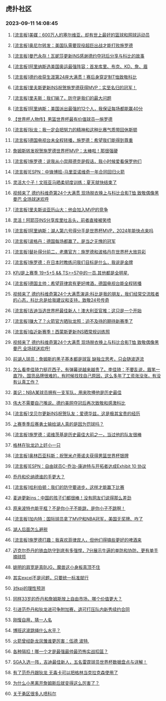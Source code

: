 ## 虎扑社区 
### 2023-09-11 14:08:45

1. [[流言板]美媒：600万人的塞尔维亚，却有世上最好的篮球和网球运动员](https://bbs.hupu.com/62067725.html)

2. [[流言板]奥尼尔转发：美国队需要现役超巨出战才能打败施罗德](https://bbs.hupu.com/62067545.html)

3. [[流言板]曼巴永存！瓦妮莎更新INS感谢德约夺冠后分享与科比的故事](https://bbs.hupu.com/62067159.html)

4. [[流言板]阿里纳斯选美国奥运最强阵容：首发库里、布克、KD、詹、眉](https://bbs.hupu.com/62067050.html)

5. [[流言板]德约收获生涯第24座大满贯！赛后身穿定制T恤致敬科比](https://bbs.hupu.com/62065493.html)

6. [[流言板]里夫斯更新INS祝贺施罗德获得MVP：实至名归的冠军！](https://bbs.hupu.com/62067446.html)

7. [[流言板]里夫斯：我们输了，防守是我们的最大问题](https://bbs.hupu.com/62065653.html)

8. [[流言板]阿里纳斯：美国派出最强的12个人，我保证每场都能赢40分](https://bbs.hupu.com/62066890.html)

9. [【世界杯人物传】男篮世界杯最有价值球员—施罗德](https://bbs.hupu.com/62066197.html)

10. [[流言板]狄龙：我一定会把努力的精神和这种比赛气质带回休斯顿](https://bbs.hupu.com/62067922.html)

11. [[流言板]德国电视台未全程转播，施罗德：希望我们能得到尊重](https://bbs.hupu.com/62065576.html)

12. [詹姆斯转发祝贺施罗德世界杯MVP：太棒啦！那很强硬](https://bbs.hupu.com/62065195.html)

13. [[流言板]施罗德：说我从小崇拜德克是假话，我小时候爱看保罗他们](https://bbs.hupu.com/62065533.html)

14. [[流言板]ESPN：中锋博班-马里亚诺维奇一年合同回归火箭](https://bbs.hupu.com/62064817.html)

15. [灵活大个子！文班亚马晒柔韧度训练：夏天就快结束了](https://bbs.hupu.com/62065204.html)

16. [视频来了  德约科维奇第24个大满贯 现场脱衣换上与科比合影T恤 致敬偶像黑曼巴 全场球迷欢呼](https://bbs.hupu.com/62065582.html)

17. [[流言板]里夫斯谈亚历山大：他会加入MVP的竞争](https://bbs.hupu.com/62065966.html)

18. [灵活！阿耶莎INS分享库里吐舌头，前者直接被笑喷](https://bbs.hupu.com/62068420.html)

19. [[流言板]阿里纳斯：湖人第六号得分手是世界杯MVP，2024年能快点来吗](https://bbs.hupu.com/62067266.html)

20. [[流言板]波格丹：德国每场都赢了，是当之无愧的冠军](https://bbs.hupu.com/62064923.html)

21. [[流言板]替补得分前二，老鹰官方：施罗德和波格丹在世界杯大放异彩](https://bbs.hupu.com/62067338.html)

22. [[流言板]施罗德：在日本时教练问我们目标是什么，我说是金牌](https://bbs.hupu.com/62065791.html)

23. [KPJ是上赛季 19+5+5 && TS>=57中的一员.其他都是全明星.](https://bbs.hupu.com/62065643.html)

24. [[流言板]德国主帅：希望菲律宾有更好啤酒，德国电视台能全程转播](https://bbs.hupu.com/62064882.html)

25. [视频来了  德约科维奇第24个大满贯演讲:科比是我的朋友，我们经常交流胜者的心态，科比总是给我建议和支持，致敬24号传奇](https://bbs.hupu.com/62067015.html)

26. [[流言板]吉迪当选世界杯最佳新人！澳大利亚官推：这只是一个开始](https://bbs.hupu.com/62067457.html)

27. [[流言板]赚大了？火箭官方晒狄龙照：迫不及待的期待新赛季了](https://bbs.hupu.com/62067296.html)

28. [[流言板]临近新赛季！西蒙斯更新INS晒常规训练照](https://bbs.hupu.com/62066209.html)

29. [视频来了 德约科维奇第24个大满贯 现场脱衣换上与科比合影T恤 致敬偶像黑曼巴 全场球迷欢呼!](https://bbs.hupu.com/62065548.html)

30. [前湖人球员：詹姆斯的黑子基本都是球盲 缺独立思考，只会随波逐流](https://bbs.hupu.com/62067287.html)

31. [怎么看李佳琦力挺花西子，有弹幕说越来越贵了。李佳琦：不要乱说，眉笔一直79，国货品牌很难的，有时候找找自己原因，这么多年了工资涨没涨，有没有认真工作？](https://bbs.hupu.com/62065672.html)

32. [美记：NBA某球员拥有一支军队，用来吹捧他是历史最佳](https://bbs.hupu.com/62068037.html)

33. [伟大不需要自己嘴说。德约美网夺冠后再次致敬和感激科比](https://bbs.hupu.com/62068128.html)

34. [[流言板]戈贝尔更新INS祝贺队友：爱德华兹，这是极其宝贵的经历](https://bbs.hupu.com/62067359.html)

35. [上赛季季后赛勇士输给湖人真的是因为罚球吗？](https://bbs.hupu.com/62068283.html)

36. [[流言板]施罗德：诺维茨基是历史最佳大前之一，当过他的队友很棒](https://bbs.hupu.com/62065374.html)

37. [格林在狄龙边上好小一只](https://bbs.hupu.com/62068175.html)

38. [[流言板]奥林匹亚科斯：祝贺米卢蒂诺夫获得男篮世界杯银牌](https://bbs.hupu.com/62067649.html)

39. [[流言板]ESPN：自由球员C-乔治-康迪特与开拓者达成Exhibit 10 协议](https://bbs.hupu.com/62068086.html)

40. [乔丹和伦纳德谁的手更大？](https://bbs.hupu.com/62067261.html)

41. [[流言板]哈利伯顿：我们的防守要进步，这样才能赢下比赛](https://bbs.hupu.com/62065714.html)

42. [麦迪更新ins：中国的孩子们都很棒！没有网友们说得那么差劲](https://bbs.hupu.com/62067166.html)

43. [原来波特也能平框？不是你小子不能跳，是你小子不跳啊！](https://bbs.hupu.com/62066837.html)

44. [[流言板]加内特：国际球员拿了MVP和NBA冠军，美国无奖牌、咋了](https://bbs.hupu.com/62064270.html)

45. [湖人后面怎么避税](https://bbs.hupu.com/62067560.html)

46. [[流言板]施罗德打趣：我喜欢菲律宾人，但他们得搞些更好的啤酒来](https://bbs.hupu.com/62064838.html)

47. [迈克尔乔丹的铁血防守到底有多强悍，7分展示牛逼的单防和协防，更有单手摘球揽](https://bbs.hupu.com/62065529.html)

48. [姚明的肩宽是真BUG，魔兽这小身板真顶不住](https://bbs.hupu.com/62068188.html)

49. [其实excel不是问题，只要统一标准就行](https://bbs.hupu.com/62067906.html)

50. [对kpj的理性预测](https://bbs.hupu.com/62068431.html)

51. [同样33岁的乔丹和詹姆斯放上自由市场，哪个价值更大？](https://bbs.hupu.com/62068397.html)

52. [引进范乔丹和狄龙进可争附加赛，退可打压队内新秀续约合同](https://bbs.hupu.com/62068170.html)

53. [刚愎自用，猜一人名](https://bbs.hupu.com/62067789.html)

54. [博班这波跳绳什么水平？](https://bbs.hupu.com/62067466.html)

55. [火箭曾经卧龙凤雏谁更厉害：伍德 波特.](https://bbs.hupu.com/62068132.html)

56. [各种隔扣！哪一个才是最强最帅最恐怖实战扣篮？](https://bbs.hupu.com/62066642.html)

57. [SGA入选一阵，吉迪最佳新人，五名雷霆球员世界杯数据盘点与详解！](https://bbs.hupu.com/62067184.html)

58. [有了范乔丹跟狄龙 无毒卡可以把格林当克拉克森使用了](https://bbs.hupu.com/62067955.html)

59. [为什么小黑离开詹姆斯后就变得这么厉害了？](https://bbs.hupu.com/62067564.html)

60. [关于勇区很多人喷科尔](https://bbs.hupu.com/62068319.html)


